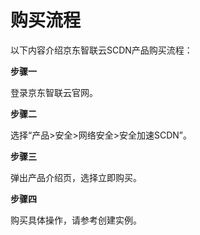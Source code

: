 # 购买流程
以下内容介绍京东智联云SCDN产品购买流程：

**步骤一**


登录京东智联云官网。

**步骤二**

选择“产品>安全>网络安全>安全加速SCDN”。


**步骤三**

弹出产品介绍页，选择立即购买。

**步骤四**

购买具体操作，请参考创建实例。
